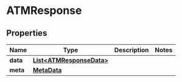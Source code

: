 
# ATMResponse

## Properties
Name | Type | Description | Notes
------------ | ------------- | ------------- | -------------
**data** | [**List&lt;ATMResponseData&gt;**](ATMResponseData.md) |  | 
**meta** | [**MetaData**](MetaData.md) |  | 



